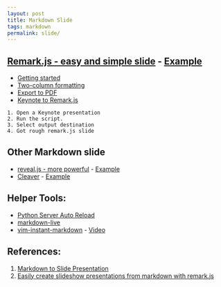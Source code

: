 ```yaml
---
layout: post
title: Markdown Slide
tags: markdown
permalink: slide/
---
```


## [Remark.js - easy and simple slide](https://github.com/gnab/remark) - [Example](http://remarkjs.com)
- [Getting started](https://github.com/gnab/remark/wiki#getting-started)
- [Two-column formatting](https://github.com/gnab/remark/issues/236#issuecomment-108211948)
- [Export to PDF](https://github.com/gnab/remark/issues/50#issuecomment-112140176)
- [Keynote to Remark.js](https://github.com/derickfay/key2txt/blob/master/k2remark.applescript)

```
1. Open a Keynote presentation
2. Run the script.
3. Select output destination
4. Got rough remark.js slide
```

## Other Markdown slide
- [reveal.js - more powerful](https://github.com/hakimel/reveal.js) - [Example](http://lab.hakim.se/reveal-js/)
- [Cleaver](https://github.com/jdan/cleaver) - [Example](http://jdan.github.io/cleaver)

<!-- more -->

## Helper Tools:
- [Python Server Auto Reload](https://github.com/lepture/python-livereload)
- [markdown-live](https://github.com/mobily/markdown-live)
- [vim-instant-markdown](https://github.com/suan/vim-instant-markdown) - [Video](https://www.youtube.com/watch?v=NqKDUxp5wsA)

## References:
1. [Markdown to Slide Presentation](http://caseywatts.github.io/2012/12/12/markdown_to_slide_presentation/)
2. [Easily create slideshow presentations from markdown with remark.js](http://tech.graze.com/2015/07/31/easily-create-slideshow-presentations-from-markdown-with-remark-js/)
